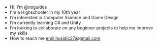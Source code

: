 - Hi, I’m @noguides
- I'm a Highschooler in my 10th year
- I’m interested in Computer Science and Game Design
- I’m currently learning C# and Unity 
- I’m looking to collaborate on any beginner projects to help me improve my skills
- How to reach me emil.husidic27@gmail.com

<!---
noguides/noguides is a ✨ special ✨ repository because its `README.md` (this file) appears on your GitHub profile.
You can click the Preview link to take a look at your changes.
--->
